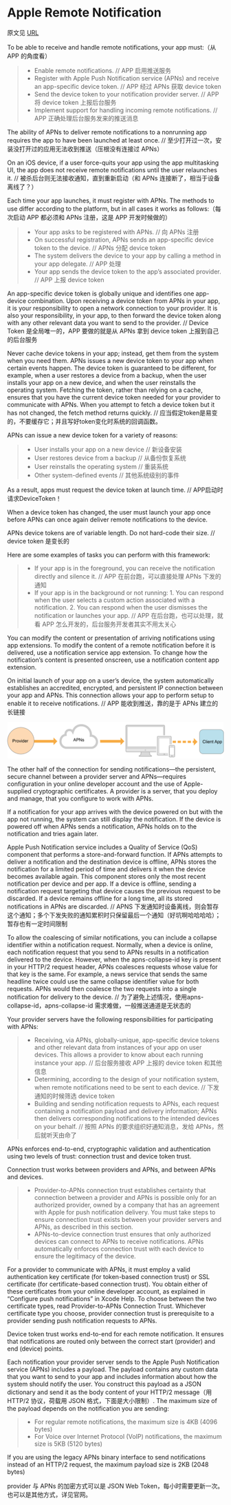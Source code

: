 # Apple Remote Notification

原文见 [URL](https://developer.apple.com/library/archive/documentation/NetworkingInternet/Conceptual/RemoteNotificationsPG/index.html#//apple_ref/doc/uid/TP40008194-CH3-SW1)

To be able to receive and handle remote notifications, your app must:（从 APP 的角度看）

>- Enable remote notifications. // APP 启用推送服务
>- Register with Apple Push Notification service (APNs) and receive an app-specific device token. // APP 经过 APNs 获取 device token
>- Send the device token to your notification provider server. // APP 将 device token 上报后台服务
>- Implement support for handling incoming remote notifications. // APP 正确处理后台服务发来的推送消息

The ability of APNs to deliver remote notifications to a nonrunning app requires the app to have been launched at least once. // 至少打开过一次，安装没打开过的应用无法收到推送（压根没有连接过 APNs）

On an iOS device, if a user force-quits your app using the app multitasking UI, the app does not receive remote notifications until the user relaunches it. // 被杀后台则无法接收通知，直到重新启动（和 APNs 连接断了，相当于设备离线了？）

Each time your app launches, it must register with APNs. The methods to use differ according to the platform, but in all cases it works as follows:（每次启动 APP 都必须和 APNs 注册，这是 APP 开发时候做的）

>- Your app asks to be registered with APNs. // 向 APNs 注册
>- On successful registration, APNs sends an app-specific device token to the device. // APNs 分配 device token
>- The system delivers the device to your app by calling a method in your app delegate. // APP 处理
>- Your app sends the device token to the app’s associated provider. // APP 上报 device token

An app-specific device token is globally unique and identifies one app-device combination. Upon receiving a device token from APNs in your app, it is your responsibility to open a network connection to your provider. It is also your responsibility, in your app, to then forward the device token along with any other relevant data you want to send to the provider. // Device Token 是全局唯一的，APP 要做的就是从 APNs 拿到 device token 上报到自己的后台服务

Never cache device tokens in your app; instead, get them from the system when you need them. APNs issues a new device token to your app when certain events happen. The device token is guaranteed to be different, for example, when a user restores a device from a backup, when the user installs your app on a new device, and when the user reinstalls the operating system. Fetching the token, rather than relying on a cache, ensures that you have the current device token needed for your provider to communicate with APNs. When you attempt to fetch a device token but it has not changed, the fetch method returns quickly. // 应当假定token是易变的，不要缓存它；并且写好token变化时系统的回调函数。

APNs can issue a new device token for a variety of reasons:

>- User installs your app on a new device // 新设备安装
>- User restores device from a backup // 从备份恢复系统
>- User reinstalls the operating system // 重装系统
>- Other system-defined events // 其他系统级别的事件

As a result, apps must request the device token at launch time. // APP启动时请求DeviceToken！

When a device token has changed, the user must launch your app once before APNs can once again deliver remote notifications to the device.

APNs device tokens are of variable length. Do not hard-code their size. // device token 是变长的

Here are some examples of tasks you can perform with this framework:

>- If your app is in the foreground, you can receive the notification directly and silence it. // APP 在前台跑，可以直接处理 APNs 下发的通知
>- If your app is in the background or not running: 1. You can respond when the user selects a custom action associated with a notification. 2. You can respond when the user dismisses the notification or launches your app. // APP 在后台跑，也可以处理，就看 APP 怎么开发的，后台服务开发者其实不用太关心

You can modify the content or presentation of arriving notifications using app extensions. To modify the content of a remote notification before it is delivered, use a notification service app extension. To change how the notification’s content is presented onscreen, use a notification content app extension.

On initial launch of your app on a user’s device, the system automatically establishes an accredited, encrypted, and persistent IP connection between your app and APNs. This connection allows your app to perform setup to enable it to receive notifications. // APP 能收到推送，靠的是于 APNs 建立的长链接

![APNs](../Resource/Push-APNs.png)

The other half of the connection for sending notifications—the persistent, secure channel between a provider server and APNs—requires configuration in your online developer account and the use of Apple-supplied cryptographic certificates. A provider is a server, that you deploy and manage, that you configure to work with APNs.

If a notification for your app arrives with the device powered on but with the app not running, the system can still display the notification. If the device is powered off when APNs sends a notification, APNs holds on to the notification and tries again later.

Apple Push Notification service includes a Quality of Service (QoS) component that performs a store-and-forward function. If APNs attempts to deliver a notification and the destination device is offline, APNs stores the notification for a limited period of time and delivers it when the device becomes available again. This component stores only the most recent notification per device and per app. If a device is offline, sending a notification request targeting that device causes the previous request to be discarded. If a device remains offline for a long time, all its stored notifications in APNs are discarded. // APNS 下发通知时设备离线，则会暂存这个通知；多个下发失败的通知累积时只保留最后一个通知（好坑啊哈哈哈哈）；暂存也有一定时间限制

To allow the coalescing of similar notifications, you can include a collapse identifier within a notification request. Normally, when a device is online, each notification request that you send to APNs results in a notification delivered to the device. However, when the apns-collapse-id key is present in your HTTP/2 request header, APNs coalesces requests whose value for that key is the same. For example, a news service that sends the same headline twice could use the same collapse identifier value for both requests. APNs would then coalesce the two requests into a single notification for delivery to the device. // 为了避免上述情况，使用apns-collapse-id，apns-collapse-id 需求难做，一般推送通道是无状态的

Your provider servers have the following responsibilities for participating with APNs:

>- Receiving, via APNs, globally-unique, app-specific device tokens and other relevant data from instances of your app on user devices. This allows a provider to know about each running instance your app. // 后台服务接收 APP 上报的 device token 和其他信息
>- Determining, according to the design of your notification system, when remote notifications need to be sent to each device. // 下发通知的时候筛选 device token
>- Building and sending notification requests to APNs, each request containing a notification payload and delivery information; APNs then delivers corresponding notifications to the intended devices on your behalf. // 按照 APNs 的要求组织好通知消息，发给 APNs，然后就听天由命了

APNs enforces end-to-end, cryptographic validation and authentication using two levels of trust: connection trust and device token trust.

Connection trust works between providers and APNs, and between APNs and devices.

>- Provider-to-APNs connection trust establishes certainty that connection between a provider and APNs is possible only for an authorized provider, owned by a company that has an agreement with Apple for push notification delivery. You must take steps to ensure connection trust exists between your provider servers and APNs, as described in this section.
>- APNs-to-device connection trust ensures that only authorized devices can connect to APNs to receive notifications. APNs automatically enforces connection trust with each device to ensure the legitimacy of the device.

For a provider to communicate with APNs, it must employ a valid authentication key certificate (for token-based connection trust) or SSL certificate (for certificate-based connection trust). You obtain either of these certificates from your online developer account, as explained in “Configure push notifications” in Xcode Help. To choose between the two certificate types, read Provider-to-APNs Connection Trust. Whichever certificate type you choose, provider connection trust is prerequisite to a provider sending push notification requests to APNs.

Device token trust works end-to-end for each remote notification. It ensures that notifications are routed only between the correct start (provider) and end (device) points.

Each notification your provider server sends to the Apple Push Notification service (APNs) includes a payload. The payload contains any custom data that you want to send to your app and includes information about how the system should notify the user. You construct this payload as a JSON dictionary and send it as the body content of your HTTP/2 message（用 HTTP/2 协议，荷载用 JSON 格式，下面是大小限制）. The maximum size of the payload depends on the notification you are sending:

>- For regular remote notifications, the maximum size is 4KB (4096 bytes)
>- For Voice over Internet Protocol (VoIP) notifications, the maximum size is 5KB (5120 bytes)

If you are using the legacy APNs binary interface to send notifications instead of an HTTP/2 request, the maximum payload size is 2KB (2048 bytes)

provider 与 APNs 的加密方式可以是 JSON Web Token，每小时需要更新一次。也可以是其他方式，详见官网。
